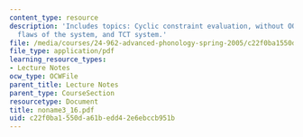 ```yaml
---
content_type: resource
description: 'Includes topics: Cyclic constraint evaluation, without OO constraints,
  flaws of the system, and TCT system.'
file: /media/courses/24-962-advanced-phonology-spring-2005/c22f0ba1550da61bedd42e6ebccb951b_noname3_16.pdf
file_type: application/pdf
learning_resource_types:
- Lecture Notes
ocw_type: OCWFile
parent_title: Lecture Notes
parent_type: CourseSection
resourcetype: Document
title: noname3_16.pdf
uid: c22f0ba1-550d-a61b-edd4-2e6ebccb951b
---
```

